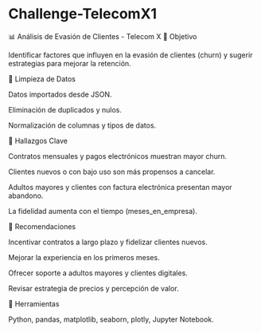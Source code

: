 # Challenge-TelecomX1
📊 Análisis de Evasión de Clientes - Telecom X
🔹 Objetivo

Identificar factores que influyen en la evasión de clientes (churn) y sugerir estrategias para mejorar la retención.

🔹 Limpieza de Datos

Datos importados desde JSON.

Eliminación de duplicados y nulos.

Normalización de columnas y tipos de datos.

🔹 Hallazgos Clave

Contratos mensuales y pagos electrónicos muestran mayor churn.

Clientes nuevos o con bajo uso son más propensos a cancelar.

Adultos mayores y clientes con factura electrónica presentan mayor abandono.

La fidelidad aumenta con el tiempo (meses_en_empresa).

🔹 Recomendaciones

Incentivar contratos a largo plazo y fidelizar clientes nuevos.

Mejorar la experiencia en los primeros meses.

Ofrecer soporte a adultos mayores y clientes digitales.

Revisar estrategia de precios y percepción de valor.

🔹 Herramientas

Python, pandas, matplotlib, seaborn, plotly, Jupyter Notebook.
